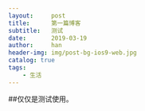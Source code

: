 ```yaml
---
layout:     post
title:      第一篇博客
subtitle:   测试
date:       2019-03-19
author:     han
header-img: img/post-bg-ios9-web.jpg
catalog: true
tags:
    - 生活
---
```



##仅仅是测试使用。
